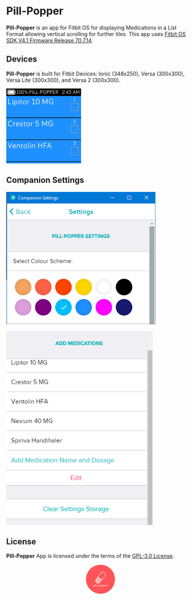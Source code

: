 # Pill-Popper
**Pill-Popper** is an app for Fitbit OS for displaying Medications in a List Format allowing vertical scrolling for further tiles. This app uses [Fitbit OS SDK V4.1 Firmware Release 70.7.14](https://github.com/Fitbit).

## Devices
**Pill-Popper** is built for Fitbit Devices: Ionic (348x250), Versa (300x300), Versa Lite (300x300), and Versa 2 (300x300).

<p align="left">
  <img width="200" height="200" src=./screenshots/pill-popper-versa-1.png>
</p>

## Companion Settings
<p align="left">
   <img width="399" height="355" src=./screenshots/pill-popper-companion-1.png>
</p>
<p align="left">
   <img width="392" height="518" src=./screenshots/pill-popper-companion-2.png>
</p>

## License
**Pill-Popper** App is licensed under the terms of the [GPL-3.0 License](/LICENSE). 

<p align="middle">
<img width="80" height="80" src=./resources/icon.png>
</p>
